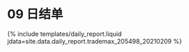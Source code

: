 # 09 日结单

{% include  templates/daily_report.liquid jdata=site.data.daily_report.trademax_205498_20210209 %}